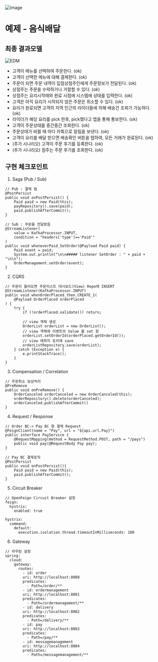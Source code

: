 ![image](https://user-images.githubusercontent.com/487999/79708354-29074a80-82fa-11ea-80df-0db3962fb453.png)

# 예제 - 음식배달

## 최종 결과모델
![EDM](https://user-images.githubusercontent.com/118698671/203246198-cb262558-0989-4bcf-8bfe-d7599f3e48d1.jpg)

 - 고객이 메뉴를 선택하여 주문한다. (ok)
 - 고객이 선택한 메뉴에 대해 결제한다. (ok)
 - 주문이 되면 주문 내역이 입점상점주인에게 주문정보가 전달된다.  (ok)
 - 상점주는 주문을 수락하거나 거절할 수 있다.  (ok)
 - 상점주는 요리시작때와 완료 시점에 시스템에 상태를 입력한다.  (ok)
 - 고객은 아직 요리가 시작되지 않은 주문은 취소할 수 있다.  (ok)
 - 요리가 완료되면 고객의 지역 인근의 라이더들에 의해 배송건 조회가 가능하다.  (ok)
 - 라이더가 해당 요리를 pick 한후, pick했다고 앱을 통해 통보한다. (ok)
 - 고객이 주문상태를 중간중간 조회한다. (ok)
 - 주문상태가 바뀔 때 마다 카톡으로 알림을 보낸다. (ok)
 - 고객이 요리를 배달 받으면 배송확인 버튼을 탭하여, 모든 거래가 완료된다. (ok)
 - (추가 시나리오) 고객이 주문 후기를 등록한다. (ok)
 - (추가 시나리오) 점주는 주문 후기를 조회한다. (ok)


## 구현 체크포인트
1. Saga (Pub / Sub)
```
// Pub : 결제 됨
@PostPersist
public void onPostPersist() {
    Paid paid = new Paid(this);
    payRepository().save(paid);
    paid.publishAfterCommit();
}

// Sub : 주문을 전달받음
@StreamListener(
    value = KafkaProcessor.INPUT,
    condition = "headers['type']=='Paid'"
)
public void wheneverPaid_SetOrder(@Payload Paid paid) {
    Paid event = paid;
    System.out.println("\n\n##### listener SetOrder : " + paid + "\n\n");
    OrderManagement.setOrder(event);
}
```
2. CQRS
```
// 주문이 들어오면 주문리스트 대시보드(View) Repo에 INSERT 
@StreamListener(KafkaProcessor.INPUT)
public void whenOrderPlaced_then_CREATE_1(
    @Payload OrderPlaced orderPlaced
) {
    try {
        if (!orderPlaced.validate()) return;

        // view 객체 생성
        OrderList orderList = new OrderList();
        // view 객체에 이벤트의 Value 를 set 함
        orderList.setOrderId(orderPlaced.getOrderId());
        // view 레파지 토리에 save
        orderListRepository.save(orderList);
    } catch (Exception e) {
        e.printStackTrace();
    }
}
```
3. Compensation / Correlation
```
// 주문취소 보상처리
@PreRemove
public void onPreRemove() {
    OrderCanceled orderCanceled = new OrderCanceled(this);
    orderRepository().delete(orderCanceled);
    orderCanceled.publishAfterCommit()
}
```
4. Request / Response
```
// Order BC-> Pay BC 향 결제 Request
@FeignClient(name = "Pay", url = "${api.url.Pay}")
public interface PayService {
    @RequestMapping(method = RequestMethod.POST, path = "/pays")
    public void pay(@RequestBody Pay pay);
}

// Pay BC 결제로직
@PostPersist
public void onPostPersist(){
    Paid paid = new Paid(this);
    paid.publishAfterCommit();
}
```
5. Circuit Breaker
```
// OpenFeign Circuit Breaker 설정
feign:
  hystrix:
    enabled: true

hystrix:
  command:
    default:
      execution.isolation.thread.timeoutInMilliseconds: 100
```
6. Gateway
```
// 라우팅 설정
spring:
  cloud:
    gateway:
      routes:
        - id: order
        uri: http://localhost:8080
        predicates:
          - Path=/order/** 
        - id: ordermanagement
        uri: http://localhost:8081
        predicates:
          - Path=/ordermanagement/** 
        - id: delivery
        uri: http://localhost:8082
        predicates:
          - Path=/delivery/** 
        - id: pay
        uri: http://localhost:8083
        predicates:
          - Path=/pay/** 
        - id: messagemanagement
        uri: http://localhost:8084
        predicates:
          - Path=/messagemanagement/**
```
